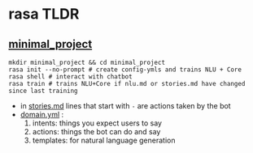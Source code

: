 # rasa TLDR 

## [minimal_project](https://rasa.com/docs/rasa/user-guide/rasa-tutorial/)

    mkdir minimal_project && cd minimal_project
    rasa init --no-prompt # create config-ymls and trains NLU + Core
    rasa shell # interact with chatbot
    rasa train # trains NLU+Core if nlu.md or stories.md have changed since last training
    
* in [stories.md](minimal_project/data/stories.md) lines that start with `-` are actions taken by the bot
* [domain.yml](rasa-tldr/minimal_project/domain.yml) : 
    1. intents: things you expect users to say
    2. actions:	things the bot can do and say
    3. templates: for natural language generation
    